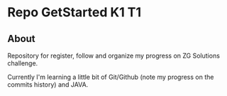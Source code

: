 # Repo GetStarted K1 T1

## About
Repository for register, follow and organize my progress on ZG Solutions challenge.

Currently I'm learning a little bit of Git/Github (note my progress on the commits history) and JAVA.
